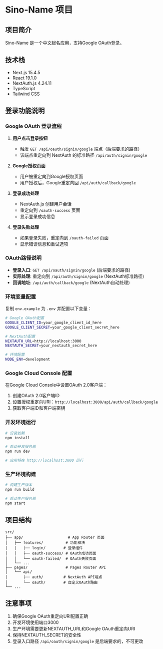 # Sino-Name 项目

## 项目简介
Sino-Name 是一个中文起名应用，支持Google OAuth登录。

## 技术栈
- Next.js 15.4.5
- React 19.1.0
- NextAuth.js 4.24.11
- TypeScript
- Tailwind CSS

## 登录功能说明

### Google OAuth 登录流程

1. **用户点击登录按钮**
   - 触发 `GET /api/oauth/signin/google` 端点（后端要求的路径）
   - 该端点重定向到 NextAuth 的标准路径 `/api/auth/signin/google`

2. **Google授权页面**
   - 用户被重定向到Google授权页面
   - 用户授权后，Google重定向回 `/api/auth/callback/google`

3. **登录成功处理**
   - NextAuth.js 创建用户会话
   - 重定向到 `/oauth-success` 页面
   - 显示登录成功信息

4. **登录失败处理**
   - 如果登录失败，重定向到 `/oauth-failed` 页面
   - 显示错误信息和重试选项

### OAuth路径说明

- **登录入口**: `GET /api/oauth/signin/google` (后端要求的路径)
- **实际处理**: 重定向到 `/api/auth/signin/google` (NextAuth标准路径)
- **回调地址**: `/api/auth/callback/google` (NextAuth自动处理)

### 环境变量配置

复制 `env.example` 为 `.env` 并配置以下变量：

```bash
# Google OAuth配置
GOOGLE_CLIENT_ID=your_google_client_id_here
GOOGLE_CLIENT_SECRET=your_google_client_secret_here

# NextAuth配置
NEXTAUTH_URL=http://localhost:3000
NEXTAUTH_SECRET=your_nextauth_secret_here

# 环境配置
NODE_ENV=development
```

### Google Cloud Console 配置

在Google Cloud Console中设置OAuth 2.0客户端：

1. 创建OAuth 2.0客户端ID
2. 设置授权重定向URI：`http://localhost:3000/api/auth/callback/google`
3. 获取客户端ID和客户端密钥

### 开发环境运行

```bash
# 安装依赖
npm install

# 启动开发服务器
npm run dev

# 应用将在 http://localhost:3000 运行
```

### 生产环境构建

```bash
# 构建生产版本
npm run build

# 启动生产服务器
npm start
```

## 项目结构

```
src/
├── app/                    # App Router 页面
│   ├── features/          # 功能模块
│   │   ├── login/        # 登录组件
│   │   ├── oauth-success/ # OAuth成功页面
│   │   └── oauth-failed/  # OAuth失败页面
│   └── ...
├── pages/                 # Pages Router API
│   └── api/
│       ├── auth/         # NextAuth API端点
│       └── oauth/        # 自定义OAuth路由
└── ...
```

## 注意事项

1. 确保Google OAuth重定向URI配置正确
2. 开发环境使用端口3000
3. 生产环境需要更新NEXTAUTH_URL和Google OAuth重定向URI
4. 保持NEXTAUTH_SECRET的安全性
5. 登录入口路径 `/api/oauth/signin/google` 是后端要求的，不可更改
